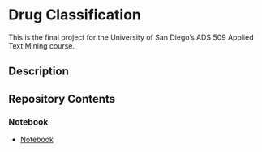 # Drug Classification
This is the final project for the University of San Diego’s ADS 509 Applied Text Mining course.

## Description

## Repository Contents

### Notebook
* [Notebook](https://github.com/christinevu510/Drug-Classification/blob/main/Notebook.ipynb)
